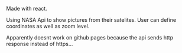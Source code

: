 Made with react.

Using NASA Api to show pictures from their satelites.
User can define coordinates as well as zoom level.

Apparently doesnt work on github pages because the api sends http response instead of https...
